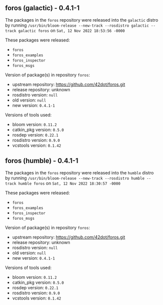 ## foros (galactic) - 0.4.1-1

The packages in the `foros` repository were released into the `galactic` distro by running `/usr/bin/bloom-release --new-track --rosdistro galactic --track galactic foros` on `Sat, 12 Nov 2022 18:53:56 -0000`

These packages were released:
- `foros`
- `foros_examples`
- `foros_inspector`
- `foros_msgs`

Version of package(s) in repository `foros`:

- upstream repository: https://github.com/42dot/foros.git
- release repository: unknown
- rosdistro version: `null`
- old version: `null`
- new version: `0.4.1-1`

Versions of tools used:

- bloom version: `0.11.2`
- catkin_pkg version: `0.5.0`
- rosdep version: `0.22.1`
- rosdistro version: `0.9.0`
- vcstools version: `0.1.42`


## foros (humble) - 0.4.1-1

The packages in the `foros` repository were released into the `humble` distro by running `/usr/bin/bloom-release --new-track --rosdistro humble --track humble foros` on `Sat, 12 Nov 2022 18:30:57 -0000`

These packages were released:
- `foros`
- `foros_examples`
- `foros_inspector`
- `foros_msgs`

Version of package(s) in repository `foros`:

- upstream repository: https://github.com/42dot/foros.git
- release repository: unknown
- rosdistro version: `null`
- old version: `null`
- new version: `0.4.1-1`

Versions of tools used:

- bloom version: `0.11.2`
- catkin_pkg version: `0.5.0`
- rosdep version: `0.22.1`
- rosdistro version: `0.9.0`
- vcstools version: `0.1.42`


